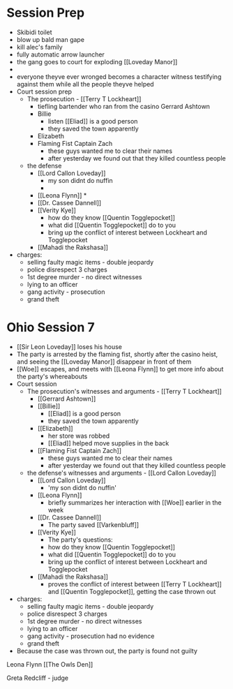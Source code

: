 # Session Prep
* Skibidi toilet
* blow up bald man gape
* kill alec's family
* fully automatic arrow launcher
* the gang goes to court for exploding [[Loveday Manor]]
* 
* everyone theyve ever wronged becomes a character witness testifying against them while all the people theyve helped
* Court session prep
	* The prosecution - [[Terry T Lockheart]]
		* tiefling bartender who ran from the casino Gerrard Ashtown
		* Billie
			* listen [[Eliad]] is a good person
			* they saved the town apparently
		* Elizabeth
		* Flaming Fist Captain Zach
			* these guys wanted me to clear their names
			* after yesterday we found out that they killed countless people
	* the defense 
		* [[Lord Callon Loveday]]
			* my son didnt do nuffin
			* 
		* [[Leona Flynn]]
			* 
		* [[Dr. Cassee Dannell]]
		* [[Verity Kye]]
			* how do they know [[Quentin Togglepocket]]
			* what did [[Quentin Togglepocket]] do to you
			* bring up the conflict of interest between Lockheart and Togglepocket
		* [[Mahadi the Rakshasa]]
* charges:
	* selling faulty magic items - double jeopardy
	* police disrespect 3 charges
	* 1st degree murder - no direct witnesses
	* lying to an officer 
	* gang activity - prosecution 
	* grand theft

# Ohio Session 7

* [[Sir Leon Loveday]] loses his house
* The party is arrested by the flaming fist, shortly after the casino heist, and seeing the [[Loveday Manor]] disappear in front of them
* [[Woe]] escapes, and meets with [[Leona Flynn]] to get more info about the party's whereabouts
* Court session
	* The prosecution's witnesses and arguments - [[Terry T Lockheart]]
		* [[Gerrard Ashtown]]
		* [[Billie]]
			* [[Eliad]] is a good person
			* they saved the town apparently
		* [[Elizabeth]]
			* her store was robbed
			* [[Eliad]] helped move supplies in the back
		* [[Flaming Fist Captain Zach]]
			* these guys wanted me to clear their names
			* after yesterday we found out that they killed countless people
	* the defense's witnesses and arguments - [[Lord Callon Loveday]]
		* [[Lord Callon Loveday]]
			* 'my son didnt do nuffin'
		* [[Leona Flynn]]
			* briefly summarizes her interaction with [[Woe]] earlier in the week
		* [[Dr. Cassee Dannell]]
			*  The party saved [[Varkenbluff]]
		* [[Verity Kye]]
			* The party's questions:
			* how do they know [[Quentin Togglepocket]]
			* what did [[Quentin Togglepocket]] do to you
			* bring up the conflict of interest between Lockheart and Togglepocket
		* [[Mahadi the Rakshasa]]
			* proves the conflict of interest between [[Terry T Lockheart]] and [[Quentin Togglepocket]], getting the case thrown out
* charges:
	* selling faulty magic items - double jeopardy
	* police disrespect 3 charges
	* 1st degree murder - no direct witnesses
	* lying to an officer 
	* gang activity - prosecution had no evidence
	* grand theft
* Because the case was thrown out, the party is found not guilty

Leona Flynn
[[The Owls Den]]

Greta Redcliff - judge


